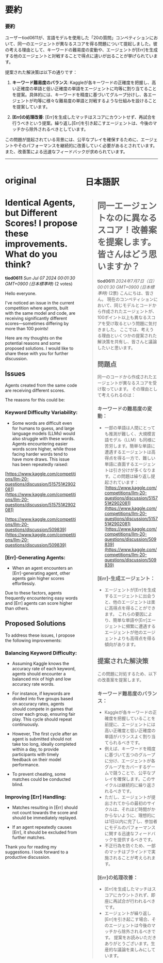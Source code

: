 # 要約 
### 要約

ユーザーtiod0611が、言語モデルを使用した「20の質問」コンペティションにおいて、同一のエージェントが異なるスコアを得る問題について提起しました。彼の考える理由として、キーワードの難易度の変動や、エージェントが[Err]を生成する他のエージェントと対戦することで得点に違いが出ることが挙げられています。

提案された解決策は以下の通りです：

1. **キーワード難易度のバランス**: Kaggleが各キーワードの正確度を把握し、高い正確度の単語と低い正確度の単語をエージェントに均等に割り当てることを提案。具体的には、キーワードを精度に基づいてグループ分けし、各エージェントが均等に様々な難易度の単語と対戦するような仕組みを設けることを提案しています。

2. **[Err]の処理改善**: [Err]を生成したマッチはスコアにカウントせず、再試合を行うべきという提案。繰り返し[Err]を引き起こすエージェントは、今後のマッチから除外されるべきとしています。

この問題が提起されている背景には、公平なプレイを確保するために、エージェントやそのパフォーマンスを継続的に改善していく必要があるとされています。また、改善策による迅速なフィードバックが求められています。

---


<style>
.column-left{
  float: left;
  width: 47.5%;
  text-align: left;
}
.column-right{
  float: right;
  width: 47.5%;
  text-align: left;
}
.column-one{
  float: left;
  width: 100%;
  text-align: left;
}
</style>


<div class="column-left">

# original

# Identical Agents, but Different Scores! I propose these improvements. What do you think?

**tiod0611** *Sun Jul 07 2024 00:01:30 GMT+0900 (日本標準時)* (2 votes)

Hello everyone. 

I've noticed an issue in the current competition where agents, built with the same model and code, are receiving significantly different scores—sometimes differing by more than 100 points!

Here are my thoughts on the potential reasons and some proposed solutions. I would like to share these with you for further discussion.

## Issues

Agents created from the same code are receiving different scores.

The reasons for this could be:

### Keyword Difficulty Variability:

- Some words are difficult even for humans to guess, and large language models (LLMs) would also struggle with these words. Agents encountering easier words score higher, while those facing harder words tend to have more draws. This issue has been repeatedly raised:

[https://www.kaggle.com/competitions/llm-20-questions/discussion/515751#2902081](https://www.kaggle.com/competitions/llm-20-questions/discussion/515751#2902081)

[https://www.kaggle.com/competitions/llm-20-questions/discussion/509839](https://www.kaggle.com/competitions/llm-20-questions/discussion/509839)

### [Err]-Generating Agents:

- When an agent encounters an [Err]-generating agent, other agents gain higher scores effortlessly.

Due to these factors, agents frequently encountering easy words and [Err] agents can score higher than others.

## Proposed Solutions

To address these issues, I propose the following improvements:

### Balancing Keyword Difficulty:

- Assuming Kaggle knows the accuracy rate of each keyword, agents should encounter a balanced mix of high and low accuracy rate words.

- For instance, if keywords are divided into five groups based on accuracy rates, agents should compete in games that cover each group, ensuring fair play. This cycle should repeat continuously.

- However, The first cycle after an agent is submitted should not take too long, ideally completed within a day, to provide participants with timely feedback on their model performance.

- To prevent cheating, some matches could be conducted blind.

### Improving [Err] Handling:

- Matches resulting in [Err] should not count towards the score and should be immediately replayed.

- If an agent repeatedly causes [Err], it should be excluded from further matches.

Thank you for reading my suggestions. I look forward to a productive discussion.





</div>
<div class="column-right">

# 日本語訳

> # 同一エージェントなのに異なるスコア！改善案を提案します。皆さんはどう思いますか？
> **tiod0611** *2024年7月7日（日）00:01:30 GMT+0900 (日本標準時)* (2票)
> こんにちは、皆さん。
> 現在のコンペティションにおいて、同じモデルとコードから作成されたエージェントが、100ポイント以上も異なるスコアを受け取るという問題に気付きました。
> ここでは、考えうる理由といくつかの提案された解決策を共有し、皆さんと議論したいと思います。
> ## 問題点
> 同一のコードから作成されたエージェントが異なるスコアを受け取っています。
> その理由として考えられるのは：
> ### キーワードの難易度の変動：
> - 一部の単語は人間にとっても推測が難しく、大規模言語モデル（LLM）も同様に苦労します。簡単な単語に遭遇するエージェントは高得点を得る一方で、難しい単語に直面するエージェントは引き分けが多くなります。この問題は繰り返し提起されています：
> [https://www.kaggle.com/competitions/llm-20-questions/discussion/515751#2902081](https://www.kaggle.com/competitions/llm-20-questions/discussion/515751#2902081)
> [https://www.kaggle.com/competitions/llm-20-questions/discussion/509839](https://www.kaggle.com/competitions/llm-20-questions/discussion/509839)
> ### [Err]-生成エージェント：
> - エージェントが[Err]を生成するエージェントに出会うと、他のエージェントは楽に高得点を得ることができます。
> これらの要因により、簡単な単語や[Err]エージェントに頻繁に遭遇するエージェントが他のエージェントよりも高得点を得る傾向があります。
> ## 提案された解決策
> この問題に対処するため、以下の改善案を提案します。
> ### キーワード難易度のバランス：
> - Kaggleが各キーワードの正確度を把握していることを前提に、エージェントには高い正確度と低い正確度の単語がバランスよく割り当てられるべきです。
> - 例えば、キーワードを精度に基づいて五つのグループに分け、エージェントが各グループをカバーするゲームで競うことで、公平なプレイを確保します。このサイクルは継続的に繰り返されるべきです。
> - ただし、エージェントが提出されてからの最初のサイクルは、それほど時間がかからないように、理想的には1日以内に完了し、参加者にモデルのパフォーマンスに関する迅速なフィードバックを提供するべきです。
> - 不正行為を防ぐため、一部のマッチはブラインドで実施されることが考えられます。
> ### [Err]の処理改善：
> - [Err]を生成したマッチはスコアにカウントされず、即座に再試合が行われるべきです。
> - エージェントが繰り返し[Err]を引き起こす場合、そのエージェントは今後のマッチから除外されるべきです。
> 提案をお読みいただきありがとうございます。生産的な議論を楽しみにしています。


</div>
